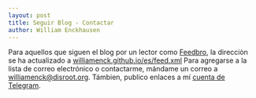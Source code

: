 ```yaml
---
layout: post
title: Seguir Blog - Contactar
author: William Enckhausen
---
```

Para aquellos que siguen el blog por un lector como <a href="https://nodetics.com/feedbro/">Feedbro</a>, la direcciòn se ha actualizado a <a href="https://williamenck.github.io/es/feed.xml">williamenck.github.io/es/feed.xml</a>  Para agregarse a la lista de correo electrónico o contactarme, mándame un correo a [williamenck@disroot.org](mailto:williamenck@disroot.org). Támbien, publico enlaces a mí [cuenta de Telegram](https://t.me/williamenck).
